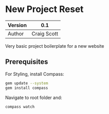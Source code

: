 # New Project Reset

| Version      | 0.1             |
|--------------|-----------------|
| Author       | Craig Scott     |


Very basic project boilerplate for a new website

## Prerequisites

For Styling, install Compass:

```bash
gem update --system
gem install compass
```

Navigate to root folder and:

```bash
compass watch
```
